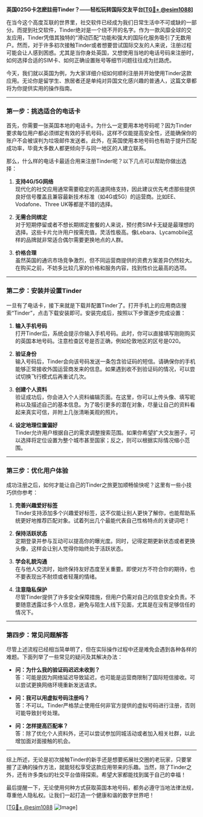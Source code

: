 **英国025G卡怎麽註冊Tinder？——轻松玩转国际交友平台[[TG💪+ @esim1088](https://t.me/s/esim1088)]**

在当今这个高度互联的世界里，社交软件已经成为我们日常生活中不可或缺的一部分。而提到社交软件，Tinder绝对是一个绕不开的名字。作为一款风靡全球的交友应用，Tinder凭借其独特的“滑动匹配”功能和强大的国际化服务吸引了无数用户。然而，对于许多初次接触Tinder或者想要尝试国际交友的人来说，注册过程可能会让人感到困惑。尤其是当你身处英国，又想使用当地的电话号码来注册时，如何选择合适的SIM卡、如何正确设置账号等细节问题往往成为拦路虎。

今天，我们就以英国为例，为大家详细介绍如何顺利注册并开始使用Tinder这款应用。无论你是留学生、旅居者还是单纯对异国文化感兴趣的普通人，这篇文章都将为你提供实用的操作指南。

---

### **第一步：挑选适合的电话卡**
首先，你需要一张英国本地的电话卡。为什么一定要用本地号码呢？因为Tinder要求每位用户都必须绑定有效的手机号码，这样不仅能提高安全性，还能确保你的账户不会被误判为垃圾邮件发送者。此外，在英国使用本地号码也有助于提升匹配成功率，毕竟大多数人都更倾向于与同一地区的人建立联系。

那么，什么样的电话卡最适合用来注册Tinder呢？以下几点可以帮助你做出选择：

1. **支持4G/5G网络**  
   现代化的社交应用通常需要稳定的高速网络支持，因此建议优先考虑那些提供良好信号覆盖且兼容最新技术标准（如4G或5G）的运营商。比如EE、Vodafone、Three UK等都是不错的选择。

2. **无需合同绑定**  
   对于短期停留或者不想长期绑定套餐的人来说，预付费SIM卡无疑是最理想的选择。这些卡片允许用户按需充值，灵活性极高。像Lebara、Lycamobile这样的品牌就非常适合偶尔需要更换地点的人群。

3. **价格合理**  
   虽然英国的通讯市场竞争激烈，但不同运营商提供的资费方案差异仍然较大。在购买之前，不妨多比较几家的价格和服务内容，找到性价比最高的选项。

---

### **第二步：安装并设置Tinder**
一旦有了电话卡，接下来就是下载并配置Tinder了。打开手机上的应用商店搜索“Tinder”，点击下载安装即可。安装完成后，按照以下步骤逐步完成设置：

1. **输入手机号码**  
   打开Tinder后，系统会提示你输入手机号码。此时，你可以直接填写刚刚购买的英国本地号码。注意检查区号是否正确，例如伦敦地区的区号是020。

2. **验证身份**  
   输入号码后，Tinder会向该号码发送一条包含验证码的短信。请确保你的手机能够正常接收外国运营商发来的信息。如果遇到收不到验证码的情况，可以尝试切换飞行模式后再重试几次。

3. **创建个人资料**  
   验证成功后，你会进入个人资料编辑页面。在这里，你可以上传头像、填写昵称以及描述自己的基本信息。为了吸引更多的潜在对象，尽量让自己的资料看起来真实可信，并附上几张清晰美观的照片。

4. **设定地理位置偏好**  
   Tinder允许用户根据自己的需求调整搜索范围。如果你希望扩大交友圈子，可以选择将定位设置为整个城市甚至国家；反之，则可以根据实际情况缩小范围。

---

### **第三步：优化用户体验**
成功注册之后，如何才能让自己的Tinder之旅更加顺畅愉快呢？这里有一些小技巧供你参考：

1. **完善兴趣爱好标签**  
   Tinder支持添加多个兴趣爱好标签，这不仅能让别人更快了解你，也能帮助系统更好地推荐匹配对象。试着列出几个最能代表自己性格特点的关键词吧！

2. **保持活跃状态**  
   定期登录并参与互动可以提高你的曝光度。同时，记得定期更新状态或者更换头像，这样会让别人觉得你始终处于活跃状态。

3. **学会礼貌沟通**  
   在与他人交流时，始终保持友好态度至关重要。即使对方不符合你的期待，也不要表现出不耐烦或者轻蔑的情绪。

4. **注意隐私保护**  
   尽管Tinder提供了许多安全保障措施，但用户仍需对自己的信息安全负责。不要随意透露过多个人信息，避免与陌生人线下见面，尤其是在没有足够信任的情况下。

---

### **第四步：常见问题解答**
尽管上述流程已经相当简单明了，但在实际操作过程中还是难免会遇到各种各样的难题。下面列举了一些常见的疑问及其解决办法：

- **问：为什么我的验证码迟迟未收到？**  
  答：可能是因为网络延迟导致延迟，也可能是运营商限制了国际短信接收。可以尝试更换网络环境重新发送请求。

- **问：我可以用虚拟号码注册吗？**  
  答：不可以。Tinder严格禁止使用任何非官方提供的虚拟号码进行注册，否则可能导致封号处理。

- **问：怎样提高匹配率？**  
  答：除了优化个人资料外，还可以尝试参加同城活动或者加入相关社群，以此增加面对面接触的机会。

---

综上所述，无论是初次接触Tinder的新手还是想要拓展社交圈的老玩家，只要掌握了正确的操作方法，就能轻松享受这款应用带来的乐趣。当然，除了Tinder之外，还有许多类似的社交平台值得探索。希望大家都能找到属于自己的幸福！

最后提醒一下，无论使用何种方式获取英国本地号码，都务必遵守当地法律法规，尊重他人隐私权。让我们一起打造一个健康和谐的数字世界吧！

[[TG💪+ @esim1088](https://t.me/s/esim1088) ![Image](https://i.postimg.cc/4NQfJmqS/Snipaste-2025-05-13-00-14-12.png)]